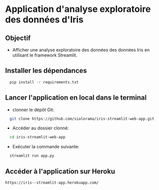 # Application d'analyse exploratoire des données d'Iris

## Objectif

+ Afficher une analyse exploratoire des données des données Iris en utilisant le framework Streamlit.

## Installer les dépendances

```bash
  pip install -r requirements.txt
```

## Lancer l'application en local dans le terminal

+ clonner le dépôt Git:

```bash
  git clone https://github.com/sialorama/iris-streamlit-web-app.git
```

+ Accéder au dossier clonné:

```bash
  cd iris-streamlit-web-app
```

+ Exécuter la commande suivante:

```bash
  streamlit run app.py
```

## Accéder à l'application sur Heroku

```
https://iris--streamlit-app.herokuapp.com/
```
